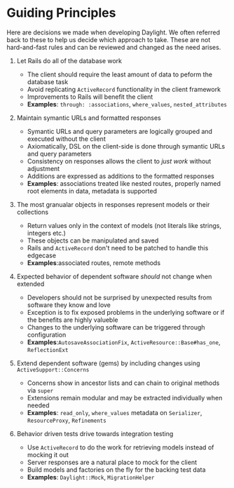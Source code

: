 # Guiding Principles

Here are decisions we made when developing Daylight. We often referred back to these
to help us decide which approach to take. These are not hard-and-fast rules and can
be reviewed and changed as the need arises.

1. Let Rails do all of the database work
   * The client should require the least amount of data to peform the database task
   * Avoid replicating `ActiveRecord` functionality in the client framework
   * Improvements to Rails will benefit the client
   * **Examples**: `through: :associations`, `where_values`, `nested_attributes`

2. Maintain symantic URLs and formatted responses
   * Symantic URLs and query parameters are logically grouped and executed without the client
   * Axiomatically, DSL on the client-side is done through symantic URLs and query parameters
   * Consistency on responses allows the client to _just work_ without adjustment
   * Additions are expressed as additions to the formatted responses
   * **Examples**: associations treated like nested routes, properly named root elements in data, metadata is supported

3. The most granualar objects in responses represent models or their collections
   * Return values only in the context of models (not literals like strings, integers etc.)
   * These objects can be manipulated and saved
   * Rails and `ActiveRecord` don't need to be patched to handle this edgecase
   * **Examples**:associated routes, remote methods

4. Expected behavior of dependent software _should_ not change when extended
   * Developers should not be surprised by unexpected results from software they know and love
   * Exception is to fix exposed problems in the underlying software or if the benefits are highly valueble
   * Changes to the underlying software can be triggered through configuration
   * **Examples**:`AutosaveAssociationFix`, `ActiveResource::Base#has_one`, `ReflectionExt`

5. Extend dependent software (gems) by including changes using `ActiveSupport::Concerns`
   * Concerns show in ancestor lists and can chain to original methods via `super`
   * Extensions remain modular and may be extracted individually when needed
   * **Examples**: `read_only`, `where_values` metadata on `Serializer`, `ResourceProxy`, `Refinements`

6. Behavior driven tests drive towards integration testing
   * Use `ActiveRecord` to do the work for retrieving models instead of mocking it out
   * Server responses are a natural place to mock for the client
   * Build models and factories on the fly for the backing test data
   * **Examples**: `Daylight::Mock`, `MigrationHelper`

